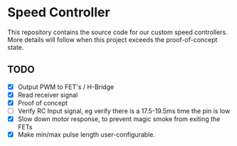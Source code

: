 # Speed Controller
This repository contains the source code for our custom speed controllers. More details will follow when this project exceeds the proof-of-concept state.


## TODO
- [x] Output PWM to FET's / H-Bridge
- [x] Read receiver signal
- [x] Proof of concept
- [ ] Verify RC Input signal, eg verify there is a 17.5-19.5ms time the pin is low
- [x] Slow down motor response, to prevent magic smoke from exiting the FETs
- [x] Make min/max pulse length user-configurable.